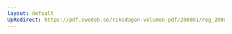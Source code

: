 ```yaml
---
layout: default
UpRedirect: https://pdf.swedeb.se/riksdagen-volumeG-pdf/200001/reg_200001/reg_200001_0514.pdf
---
```

